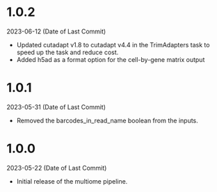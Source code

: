 
# 1.0.2
2023-06-12 (Date of Last Commit)

* Updated cutadapt v1.8 to cutadapt v4.4 in the TrimAdapters task to speed up the task and reduce cost. 
* Added h5ad as a format option for the cell-by-gene matrix output


# 1.0.1

2023-05-31 (Date of Last Commit)

* Removed the barcodes_in_read_name boolean from the inputs.

# 1.0.0

2023-05-22 (Date of Last Commit)

* Initial release of the multiome pipeline. 